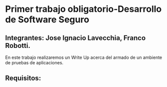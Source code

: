 # Primer trabajo obligatorio-Desarrollo de Software Seguro
## Integrantes: Jose Ignacio Lavecchia, Franco Robotti.

En este trabajo realizaremos un Write Up acerca del armado de un ambiente de pruebas de aplicaciones.


**Requisitos:**
-

